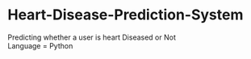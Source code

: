 # Heart-Disease-Prediction-System
Predicting whether a user is heart Diseased or Not <br>
Language = Python
